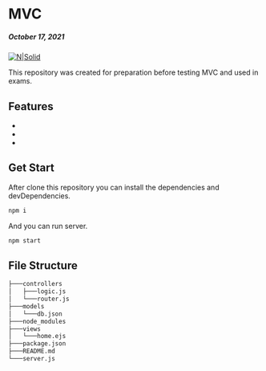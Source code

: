 # MVC

##### October 17, 2021

[![N|Solid](https://www.comsci.science.kmitl.ac.th/images/logo.png)](https://web.facebook.com/cskmitl)

This repository was created for preparation before testing MVC and used in exams.

## Features

-
-
-

## Get Start

After clone this repository you can install the dependencies and devDependencies.

```sh
npm i
```

And you can run server.

```sh
npm start
```

## File Structure

```sh
├───controllers
│   ├───logic.js
│   └───router.js
├───models
│   └───db.json
├───node_modules
├───views
│   └───home.ejs
├───package.json
├───README.md
└───server.js
```
